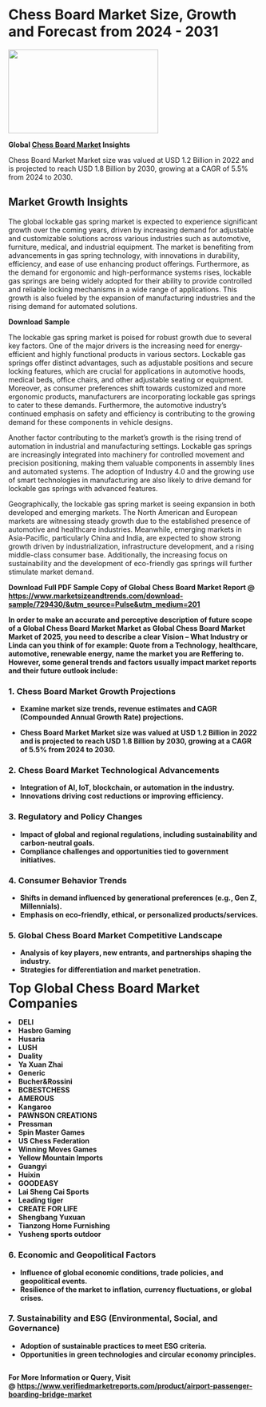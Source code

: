 <H1>Chess Board Market Size, Growth and Forecast from 2024 - 2031</H1><img class="aligncenter size-medium wp-image-584254" src="https://thirdeyenews.in/wp-content/uploads/2024/09/Global-Market-Research-300x168.jpeg" alt="" width="300" height="168" /><p><strong>Global&nbsp;<a href="https://www.marketsizeandtrends.com/download-sample/729430/&amp;utm_source=Pulse&amp;utm_medium=201">Chess Board Market</a> Insights</strong></p><p>Chess Board Market Market size was valued at USD 1.2 Billion in 2022 and is projected to reach USD 1.8 Billion by 2030, growing at a CAGR of 5.5% from 2024 to 2030.</p><p><h2>Market Growth Insights</h2> <p>The global lockable gas spring market is expected to experience significant growth over the coming years, driven by increasing demand for adjustable and customizable solutions across various industries such as automotive, furniture, medical, and industrial equipment. The market is benefiting from advancements in gas spring technology, with innovations in durability, efficiency, and ease of use enhancing product offerings. Furthermore, as the demand for ergonomic and high-performance systems rises, lockable gas springs are being widely adopted for their ability to provide controlled and reliable locking mechanisms in a wide range of applications. This growth is also fueled by the expansion of manufacturing industries and the rising demand for automated solutions.</p> <p><strong>Download Sample</strong></p> <p>The lockable gas spring market is poised for robust growth due to several key factors. One of the major drivers is the increasing need for energy-efficient and highly functional products in various sectors. Lockable gas springs offer distinct advantages, such as adjustable positions and secure locking features, which are crucial for applications in automotive hoods, medical beds, office chairs, and other adjustable seating or equipment. Moreover, as consumer preferences shift towards customized and more ergonomic products, manufacturers are incorporating lockable gas springs to cater to these demands. Furthermore, the automotive industry’s continued emphasis on safety and efficiency is contributing to the growing demand for these components in vehicle designs.</p> <p>Another factor contributing to the market’s growth is the rising trend of automation in industrial and manufacturing settings. Lockable gas springs are increasingly integrated into machinery for controlled movement and precision positioning, making them valuable components in assembly lines and automated systems. The adoption of Industry 4.0 and the growing use of smart technologies in manufacturing are also likely to drive demand for lockable gas springs with advanced features.</p> <p>Geographically, the lockable gas spring market is seeing expansion in both developed and emerging markets. The North American and European markets are witnessing steady growth due to the established presence of automotive and healthcare industries. Meanwhile, emerging markets in Asia-Pacific, particularly China and India, are expected to show strong growth driven by industrialization, infrastructure development, and a rising middle-class consumer base. Additionally, the increasing focus on sustainability and the development of eco-friendly gas springs will further stimulate market demand.</p> <p><strong></p><p><span class=""><strong>Download Full PDF Sample Copy of Global Chess Board Market Report</strong> @ <a href="https://www.marketsizeandtrends.com/download-sample/729430/&amp;utm_source=Pulse&amp;utm_medium=201" target="_blank">https://www.marketsizeandtrends.com/download-sample/729430/&amp;utm_source=Pulse&amp;utm_medium=201</a></span></p><p>In order to make an accurate and perceptive description of future scope of a Global&nbsp;Chess Board Market Market as Global&nbsp;Chess Board Market Market of 2025, you need to describe a clear Vision &ndash; What Industry or Linda can you think of for example: Quote from a Technology, healthcare, automotive, renewable energy, name the market you are Reffering to. However, some general trends and factors usually impact market reports and their future outlook include:</p><h3>1.&nbsp;<strong>Chess Board Market Growth Projections</strong></h3><ul><li>Examine market size trends, revenue estimates and CAGR (Compounded Annual Growth Rate) projections.</li><li><p>Chess Board Market Market size was valued at USD 1.2 Billion in 2022 and is projected to reach USD 1.8 Billion by 2030, growing at a CAGR of 5.5% from 2024 to 2030.</p></li></ul><h3>2.&nbsp;<strong>Chess Board Market Technological Advancements</strong></h3><ul><li>Integration of AI, IoT, blockchain, or automation in the industry.</li><li>Innovations driving cost reductions or improving efficiency.</li></ul><h3>3.&nbsp;<strong>Regulatory and Policy Changes</strong></h3><ul><li>Impact of global and regional regulations, including sustainability and carbon-neutral goals.</li><li>Compliance challenges and opportunities tied to government initiatives.</li></ul><h3>4.&nbsp;<strong>Consumer Behavior Trends</strong></h3><ul><li>Shifts in demand influenced by generational preferences (e.g., Gen Z, Millennials).</li><li>Emphasis on eco-friendly, ethical, or personalized products/services.</li></ul><h3>5.&nbsp;<strong>Global Chess Board Market Competitive Landscape</strong></h3><ul><li>Analysis of key players, new entrants, and partnerships shaping the industry.</li><li>Strategies for differentiation and market penetration.</li></ul><p data-pm-slice="1 1 []"><span style="color: inherit; font-family: inherit; font-size: 25px;">Top Global Chess Board Market Companies</span></p><div class="" data-test-id=""><p><li>DELI</li><li> Hasbro Gaming</li><li> Husaria</li><li> LUSH</li><li> Duality</li><li> Ya Xuan Zhai</li><li> Generic</li><li> Bucher&Rossini</li><li> BCBESTCHESS</li><li> AMEROUS</li><li> Kangaroo</li><li> PAWNSON CREATIONS</li><li> Pressman</li><li> Spin Master Games</li><li> US Chess Federation</li><li> Winning Moves Games</li><li> Yellow Mountain Imports</li><li> Guangyi</li><li> Huixin</li><li> GOODEASY</li><li> Lai Sheng Cai Sports</li><li> Leading tiger</li><li> CREATE FOR LIFE</li><li> Shengbang Yuxuan</li><li> Tianzong Home Furnishing</li><li> Yusheng sports outdoor</li></p></div><h3>6.&nbsp;<strong>Economic and Geopolitical Factors</strong></h3><ul><li>Influence of global economic conditions, trade policies, and geopolitical events.</li><li>Resilience of the market to inflation, currency fluctuations, or global crises.</li></ul><h3>7.&nbsp;<strong>Sustainability and ESG (Environmental, Social, and Governance)</strong></h3><ul><li>Adoption of sustainable practices to meet ESG criteria.</li><li>Opportunities in green technologies and circular economy principles.</li></ul><h2><strong style="font-size: 14px;">For More Information or Query, Visit @&nbsp;</strong><a style="background-color: #ffffff; font-size: 14px;" href="https://www.marketsizeandtrends.com/report/chess-board-market/" target="_blank">https://www.verifiedmarketreports.com/product/airport-passenger-boarding-bridge-market</a></h2>

